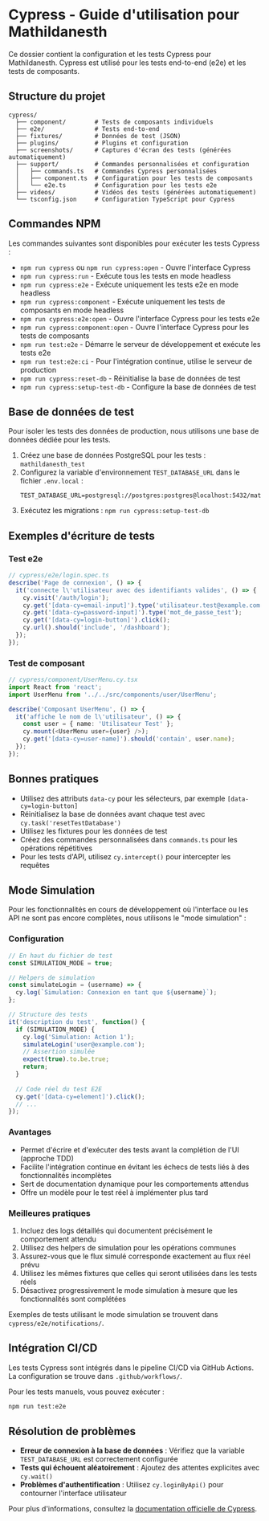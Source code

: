 # Cypress - Guide d'utilisation pour Mathildanesth

Ce dossier contient la configuration et les tests Cypress pour Mathildanesth. Cypress est utilisé pour les tests end-to-end (e2e) et les tests de composants.

## Structure du projet

```
cypress/
  ├── component/        # Tests de composants individuels
  ├── e2e/              # Tests end-to-end
  ├── fixtures/         # Données de test (JSON)
  ├── plugins/          # Plugins et configuration
  ├── screenshots/      # Captures d'écran des tests (générées automatiquement)
  ├── support/          # Commandes personnalisées et configuration
  │   ├── commands.ts   # Commandes Cypress personnalisées
  │   ├── component.ts  # Configuration pour les tests de composants
  │   └── e2e.ts        # Configuration pour les tests e2e
  ├── videos/           # Vidéos des tests (générées automatiquement)
  └── tsconfig.json     # Configuration TypeScript pour Cypress
```

## Commandes NPM

Les commandes suivantes sont disponibles pour exécuter les tests Cypress :

- `npm run cypress` ou `npm run cypress:open` - Ouvre l'interface Cypress
- `npm run cypress:run` - Exécute tous les tests en mode headless
- `npm run cypress:e2e` - Exécute uniquement les tests e2e en mode headless
- `npm run cypress:component` - Exécute uniquement les tests de composants en mode headless
- `npm run cypress:e2e:open` - Ouvre l'interface Cypress pour les tests e2e
- `npm run cypress:component:open` - Ouvre l'interface Cypress pour les tests de composants
- `npm run test:e2e` - Démarre le serveur de développement et exécute les tests e2e
- `npm run test:e2e:ci` - Pour l'intégration continue, utilise le serveur de production
- `npm run cypress:reset-db` - Réinitialise la base de données de test
- `npm run cypress:setup-test-db` - Configure la base de données de test

## Base de données de test

Pour isoler les tests des données de production, nous utilisons une base de données dédiée pour les tests.

1. Créez une base de données PostgreSQL pour les tests : `mathildanesth_test`
2. Configurez la variable d'environnement `TEST_DATABASE_URL` dans le fichier `.env.local` :
   ```
   TEST_DATABASE_URL=postgresql://postgres:postgres@localhost:5432/mathildanesth_test
   ```
3. Exécutez les migrations : `npm run cypress:setup-test-db`

## Exemples d'écriture de tests

### Test e2e

```typescript
// cypress/e2e/login.spec.ts
describe('Page de connexion', () => {
  it('connecte l\'utilisateur avec des identifiants valides', () => {
    cy.visit('/auth/login');
    cy.get('[data-cy=email-input]').type('utilisateur.test@example.com');
    cy.get('[data-cy=password-input]').type('mot_de_passe_test');
    cy.get('[data-cy=login-button]').click();
    cy.url().should('include', '/dashboard');
  });
});
```

### Test de composant

```typescript
// cypress/component/UserMenu.cy.tsx
import React from 'react';
import UserMenu from '../../src/components/user/UserMenu';

describe('Composant UserMenu', () => {
  it('affiche le nom de l\'utilisateur', () => {
    const user = { name: 'Utilisateur Test' };
    cy.mount(<UserMenu user={user} />);
    cy.get('[data-cy=user-name]').should('contain', user.name);
  });
});
```

## Bonnes pratiques

- Utilisez des attributs `data-cy` pour les sélecteurs, par exemple `[data-cy=login-button]`
- Réinitialisez la base de données avant chaque test avec `cy.task('resetTestDatabase')`
- Utilisez les fixtures pour les données de test
- Créez des commandes personnalisées dans `commands.ts` pour les opérations répétitives
- Pour les tests d'API, utilisez `cy.intercept()` pour intercepter les requêtes

## Mode Simulation

Pour les fonctionnalités en cours de développement où l'interface ou les API ne sont pas encore complètes, nous utilisons le "mode simulation" :

### Configuration

```typescript
// En haut du fichier de test
const SIMULATION_MODE = true;

// Helpers de simulation
const simulateLogin = (username) => {
  cy.log(`Simulation: Connexion en tant que ${username}`);
};

// Structure des tests
it('description du test', function() {
  if (SIMULATION_MODE) {
    cy.log('Simulation: Action 1');
    simulateLogin('user@example.com');
    // Assertion simulée
    expect(true).to.be.true;
    return;
  }
  
  // Code réel du test E2E
  cy.get('[data-cy=element]').click();
  // ...
});
```

### Avantages

- Permet d'écrire et d'exécuter des tests avant la complétion de l'UI (approche TDD)
- Facilite l'intégration continue en évitant les échecs de tests liés à des fonctionnalités incomplètes
- Sert de documentation dynamique pour les comportements attendus
- Offre un modèle pour le test réel à implémenter plus tard

### Meilleures pratiques

1. Incluez des logs détaillés qui documentent précisément le comportement attendu
2. Utilisez des helpers de simulation pour les opérations communes
3. Assurez-vous que le flux simulé corresponde exactement au flux réel prévu
4. Utilisez les mêmes fixtures que celles qui seront utilisées dans les tests réels
5. Désactivez progressivement le mode simulation à mesure que les fonctionnalités sont complétées

Exemples de tests utilisant le mode simulation se trouvent dans `cypress/e2e/notifications/`.

## Intégration CI/CD

Les tests Cypress sont intégrés dans le pipeline CI/CD via GitHub Actions. La configuration se trouve dans `.github/workflows/`.

Pour les tests manuels, vous pouvez exécuter :

```bash
npm run test:e2e
```

## Résolution de problèmes

- **Erreur de connexion à la base de données** : Vérifiez que la variable `TEST_DATABASE_URL` est correctement configurée
- **Tests qui échouent aléatoirement** : Ajoutez des attentes explicites avec `cy.wait()`
- **Problèmes d'authentification** : Utilisez `cy.loginByApi()` pour contourner l'interface utilisateur

Pour plus d'informations, consultez la [documentation officielle de Cypress](https://docs.cypress.io). 